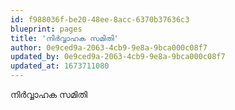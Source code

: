 ```yaml
---
id: f988036f-be20-48ee-8acc-6370b37636c3
blueprint: pages
title: 'നിർവ്വാഹക സമിതി'
author: 0e9ced9a-2063-4cb9-9e8a-9bca000c08f7
updated_by: 0e9ced9a-2063-4cb9-9e8a-9bca000c08f7
updated_at: 1673711080
---
```

നിർവ്വാഹക സമിതി